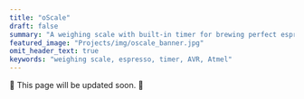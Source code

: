 ```yaml
---
title: "oScale"
draft: false
summary: "A weighing scale with built-in timer for brewing perfect espresso."
featured_image: "Projects/img/oscale_banner.jpg"
omit_header_text: true
keywords: "weighing scale, espresso, timer, AVR, Atmel"
---
```


:construction: This page will be updated soon. :construction: